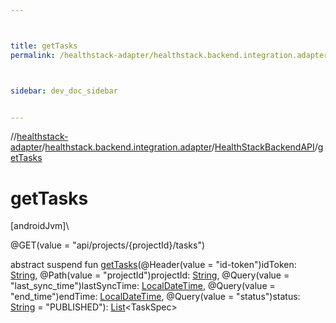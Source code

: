 ```yaml
---



title: getTasks
permalink: /healthstack-adapter/healthstack.backend.integration.adapter/-health-stack-backend-a-p-i/get-tasks.html



sidebar: dev_doc_sidebar


---
```




//[healthstack-adapter](/healthstack-adapter.html)/[healthstack.backend.integration.adapter](../index.html)/[HealthStackBackendAPI](index.html)/[getTasks](get-tasks.html)



# getTasks



[androidJvm]\




@GET(value = &quot;api/projects/{projectId}/tasks&quot;)



abstract suspend fun [getTasks](get-tasks.html)(@Header(value = &quot;id-token&quot;)idToken: [String](https://kotlinlang.org/api/latest/jvm/stdlib/kotlin/-string/index.html), @Path(value = &quot;projectId&quot;)projectId: [String](https://kotlinlang.org/api/latest/jvm/stdlib/kotlin/-string/index.html), @Query(value = &quot;last_sync_time&quot;)lastSyncTime: [LocalDateTime](https://developer.android.com/reference/kotlin/java/time/LocalDateTime.html), @Query(value = &quot;end_time&quot;)endTime: [LocalDateTime](https://developer.android.com/reference/kotlin/java/time/LocalDateTime.html), @Query(value = &quot;status&quot;)status: [String](https://kotlinlang.org/api/latest/jvm/stdlib/kotlin/-string/index.html) = &quot;PUBLISHED&quot;): [List](https://kotlinlang.org/api/latest/jvm/stdlib/kotlin.collections/-list/index.html)&lt;TaskSpec&gt;






